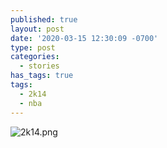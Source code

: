 ```yaml
---
published: true
layout: post
date: '2020-03-15 12:30:09 -0700'
type: post
categories:
  - stories
has_tags: true
tags:
  - 2k14
  - nba
---
```

![2k14.png]({{site.baseurl}}/_posts/2k14.png)
